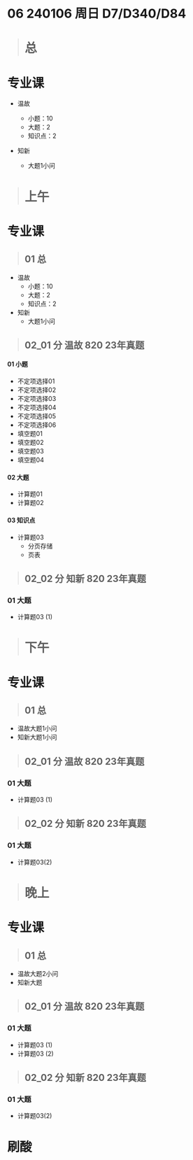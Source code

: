# 06 240106 周日 D7/D340/D84



> # 总



# 专业课

* 温故

  * 小题：10
  * 大题：2
  * 知识点：2

* 知新

  * 大题1小问 
  
  

> # 上午



# 专业课



> ## 01 总

* 温故
  * 小题：10
  * 大题：2
  * 知识点：2
* 知新
  * 大题1小问




> ## 02_01 分 温故 820 23年真题

#### 01 小题

* 不定项选择01 
* 不定项选择02  
* 不定项选择03  
* 不定项选择04
* 不定项选择05
* 不定项选择06
* 填空题01
* 填空题02
* 填空题03
* 填空题04

#### 02 大题

* 计算题01 
* 计算题02

#### 03 知识点

* 计算题03 
  * 分页存储
  * 页表



> ## 02_02 分 知新 820 23年真题

### 01 大题

* 计算题03 (1)



> # 下午



# 专业课



> ## 01 总

* 温故大题1小问
* 知新大题1小问


> ## 02_01 分 温故 820 23年真题

### 01 大题

* 计算题03 (1)


> ## 02_02 分 知新 820 23年真题

### 01 大题

* 计算题03(2)



> # 晚上



# 专业课



> ## 01 总

* 温故大题2小问
* 知新大题


> ## 02_01 分 温故 820 23年真题

### 01 大题

* 计算题03 (1)
* 计算题03 (2)

> ## 02_02 分 知新 820 23年真题

### 01 大题

* 计算题03(2)



# 刷酸
